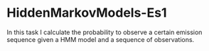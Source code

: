 # HiddenMarkovModels-Es1
In this task I calculate the probability to observe a certain emission sequence given a HMM model and a sequence of observations.
